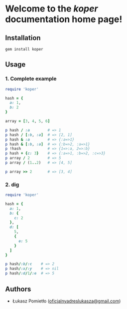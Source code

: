Welcome to the _koper_ documentation home page!
===

Installation
---
```
gem install koper
```

Usage
---
### 1. Complete example
```RUBY
require 'koper'

hash = {
  a: 1,
  b: 2
}

array = [3, 4, 5, 6]

p hash / :a        # => 1
p hash / [:b, :a]  # => [2, 1]
p hash & :a        # => {:a=>1}
p hash & [:b, :a]  # => {:b=>2, :a=>1}
p !hash            # => {1=>:a, 2=>:b}
p hash + {c: 3}    # => {:a=>1, :b=>2, :c=>3}
p array / 2        # => 5
p array / (1..2)   # => [4, 5]

p array >> 2       # => [3, 4]
```

### 2. dig
```RUBY
require 'koper'

hash = {
  a: 1,
  b: {
    c: 2
  },
  d: [
    5,
    {
      e: 5
    }
  ]
}

p hash/:b/:c    # => 2
p hash/:x/:y    # => nil
p hash/:d/1/:e  # => 5
```


Authors
---
- Łukasz Pomietło (oficjalnyadreslukasza@gmail.com)
